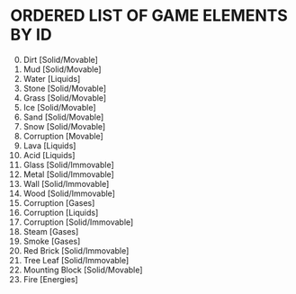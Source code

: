 # ORDERED LIST OF GAME ELEMENTS BY ID

00. Dirt [Solid/Movable]
01. Mud [Solid/Movable]
02. Water [Liquids]
03. Stone [Solid/Movable]
04. Grass [Solid/Movable]
05. Ice [Solid/Movable]
06. Sand [Solid/Movable]
07. Snow [Solid/Movable]
08. Corruption [Movable]
09. Lava [Liquids]
10. Acid [Liquids]
11. Glass [Solid/Immovable]
12. Metal [Solid/Immovable]
13. Wall [Solid/Immovable]
14. Wood [Solid/Immovable]
15. Corruption [Gases]
16. Corruption [Liquids]
17. Corruption [Solid/Immovable]
18. Steam [Gases]
19. Smoke [Gases]
20. Red Brick [Solid/Immovable]
21. Tree Leaf [Solid/Immovable]
22. Mounting Block [Solid/Movable]
23. Fire [Energies]